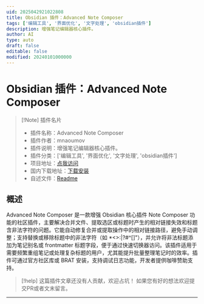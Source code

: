 ```yaml
---
uid: 2025042921022808
title: Obsidian 插件：Advanced Note Composer
tags: ['编辑工具', '界面优化', '文字处理', 'obsidian插件']
description: 增强笔记编辑器核心插件。
author: AI
type: auto
draft: false
editable: false
modified: 20240101000000
---
```


# Obsidian 插件：Advanced Note Composer

> [!Note] 插件名片
> - 插件名称：Advanced Note Composer
> - 插件作者：mnaoumov
> - 插件说明：增强笔记编辑器核心插件。
> - 插件分类：['编辑工具', '界面优化', '文字处理', 'obsidian插件']
> - 项目地址：[点我访问](https://github.com/mnaoumov/obsidian-advanced-note-composer)
> - 国内下载地址：[下载安装](https://pkmer.cn/products/plugin/pluginMarket/?advanced-note-composer)
> - 自述文件：[Readme](https://ghproxy.net/https://raw.githubusercontent.com/mnaoumov/obsidian-advanced-note-composer/master/README.md)



## 概述

Advanced Note Composer 是一款增强 Obsidian 核心插件 Note Composer 功能的社区插件，主要解决合并文件、提取选区或标题时产生的相对链接失效和标题含非法字符的问题。它能自动修复合并或提取操作中的相对链接路径，避免手动调整；支持替换或移除标题中的非法字符（如 *\<>:|?#^[]"），并允许将非法标题添加为笔记别名或 frontmatter 标题字段，便于通过快速切换器访问。该插件适用于需要频繁重组笔记或处理复杂标题的用户，尤其能提升批量整理笔记时的效率。插件可通过官方社区库或 BRAT 安装，支持调试日志功能，开发者提供咖啡赞助支持。


> [!help] 
> 这篇插件文章还没有人贡献，欢迎占坑！
> 如果您有好的想法欢迎提交PR或者文末留言。
> 

---



